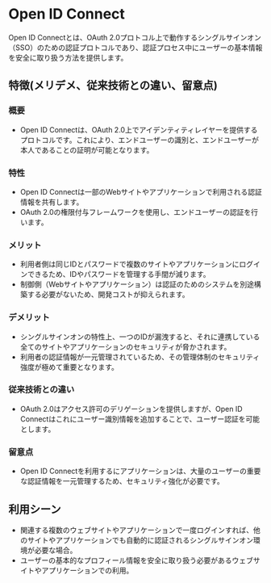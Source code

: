 # Open ID Connect
Open ID Connectとは、OAuth 2.0プロトコル上で動作するシングルサインオン（SSO）のための認証プロトコルであり、認証プロセス中にユーザーの基本情報を安全に取り扱う方法を提供します。

## 特徴(メリデメ、従来技術との違い、留意点)
### 概要
* Open ID Connectは、OAuth 2.0上でアイデンティティレイヤーを提供するプロトコルです。これにより、エンドユーザーの識別と、エンドユーザーが本人であることの証明が可能となります。

### 特性
* Open ID Connectは一部のWebサイトやアプリケーションで利用される認証情報を共有します。
* OAuth 2.0の権限付与フレームワークを使用し、エンドユーザーの認証を行います。

### メリット 
* 利用者側は同じIDとパスワードで複数のサイトやアプリケーションにログインできるため、IDやパスワードを管理する手間が減ります。
* 制御側（Webサイトやアプリケーション）は認証のためのシステムを別途構築する必要がないため、開発コストが抑えられます。

### デメリット
* シングルサインオンの特性上、一つのIDが漏洩すると、それに連携している全てのサイトやアプリケーションのセキュリティが脅かされます。
* 利用者の認証情報が一元管理されているため、その管理体制のセキュリティ強度が極めて重要となります。

### 従来技術との違い
* OAuth 2.0はアクセス許可のデリゲーションを提供しますが、Open ID Connectはこれにユーザー識別情報を追加することで、ユーザー認証を可能とします。

### 留意点
* Open ID Connectを利用するにアプリケーションは、大量のユーザーの重要な認証情報を一元管理するため、セキュリティ強化が必要です。

## 利用シーン
* 関連する複数のウェブサイトやアプリケーションで一度ログインすれば、他のサイトやアプリケーションでも自動的に認証されるシングルサインオン環境が必要な場合。
* ユーザーの基本的なプロフィール情報を安全に取り扱う必要があるウェブサイトやアプリケーションでの利用。